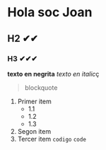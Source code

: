 # Hola soc Joan
## H2 ✔✔
### H3 ✔✔✔
**texto en negrita**
*texto en italic*ç
> blockquote
1. Primer item
    - 1.1
    - 1.2
    - 1.3
2. Segon item
3. Tercer item
` codigo `
` code `